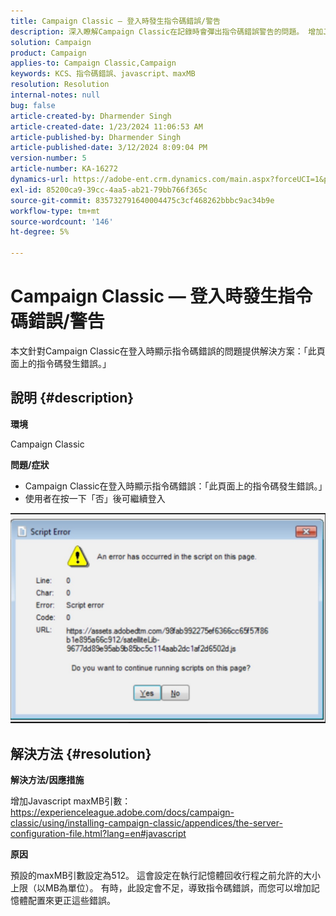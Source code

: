 ```yaml
---
title: Campaign Classic — 登入時發生指令碼錯誤/警告
description: 深入瞭解Campaign Classic在記錄時會彈出指令碼錯誤警告的問題。 增加Javascript maxMB引數。
solution: Campaign
product: Campaign
applies-to: Campaign Classic,Campaign
keywords: KCS、指令碼錯誤、javascript、maxMB
resolution: Resolution
internal-notes: null
bug: false
article-created-by: Dharmender Singh
article-created-date: 1/23/2024 11:06:53 AM
article-published-by: Dharmender Singh
article-published-date: 3/12/2024 8:09:04 PM
version-number: 5
article-number: KA-16272
dynamics-url: https://adobe-ent.crm.dynamics.com/main.aspx?forceUCI=1&pagetype=entityrecord&etn=knowledgearticle&id=3eda4c7e-dfb9-ee11-a569-6045bd006149
exl-id: 85200ca9-39cc-4aa5-ab21-79bb766f365c
source-git-commit: 835732791640004475c3cf468262bbbc9ac34b9e
workflow-type: tm+mt
source-wordcount: '146'
ht-degree: 5%

---
```


# Campaign Classic — 登入時發生指令碼錯誤/警告


本文針對Campaign Classic在登入時顯示指令碼錯誤的問題提供解決方案：「此頁面上的指令碼發生錯誤。」

## 說明 {#description}


<b>環境</b>

Campaign Classic

<b>問題/症狀</b>

- Campaign Classic在登入時顯示指令碼錯誤：「此頁面上的指令碼發生錯誤。」
- 使用者在按一下「否」後可繼續登入


![](assets/___3fda4c7e-dfb9-ee11-a569-6045bd006149___.jpeg)


## 解決方法 {#resolution}


<b>解決方法/因應措施</b>

增加Javascript maxMB引數： https://experienceleague.adobe.com/docs/campaign-classic/using/installing-campaign-classic/appendices/the-server-configuration-file.html?lang=en#javascript

<b>原因</b>

預設的maxMB引數設定為512。 這會設定在執行記憶體回收行程之前允許的大小上限（以MB為單位）。 有時，此設定會不足，導致指令碼錯誤，而您可以增加記憶體配置來更正這些錯誤。
